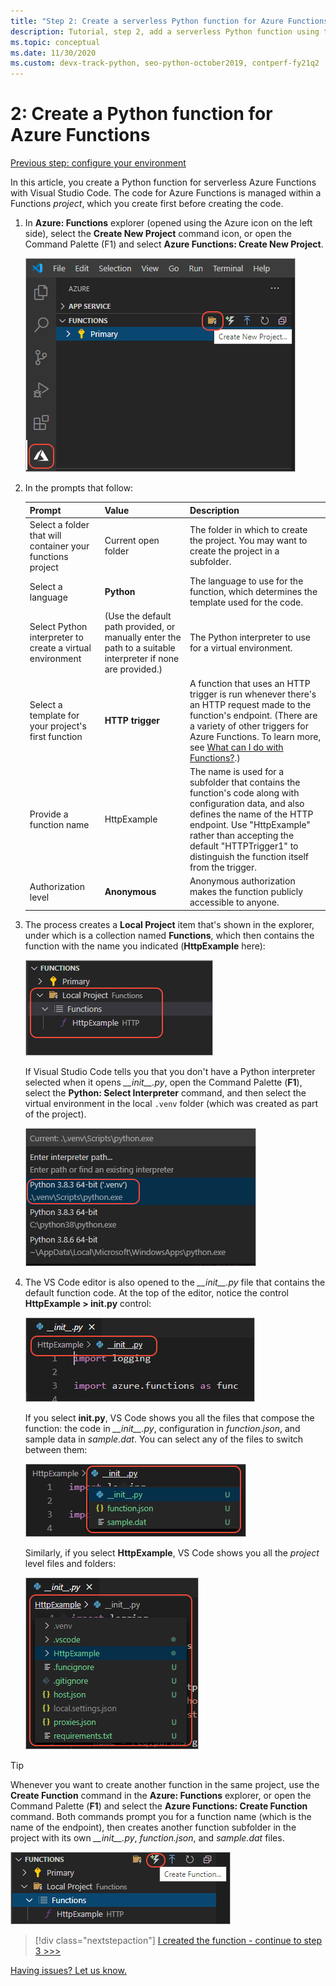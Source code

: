 ```yaml
---
title: "Step 2: Create a serverless Python function for Azure Functions with VS Code"
description: Tutorial, step 2, add a serverless Python function using the Azure Functions extension for VS Code.
ms.topic: conceptual
ms.date: 11/30/2020
ms.custom: devx-track-python, seo-python-october2019, contperf-fy21q2
---
```


# 2: Create a Python function for Azure Functions

[Previous step: configure your environment](tutorial-vs-code-serverless-python-01.md)

In this article, you create a Python function for serverless Azure Functions with Visual Studio Code. The code for Azure Functions is managed within a Functions _project_, which you create first before creating the code.

1. In **Azure: Functions** explorer (opened using the Azure icon on the left side), select the **Create New Project** command icon, or open the Command Palette (F1) and select **Azure Functions: Create New Project**.

    ![Create a new project in the Azure Functions explorer](media/tutorial-vs-code-serverless-python/create-a-new-project-in-azure-functions-explorer.png)

1. In the prompts that follow:

    | Prompt | Value | Description |
    | --- | --- | --- |
    | Select a folder that will container your functions project | Current open folder | The folder in which to create the project. You may want to create the project in a subfolder. |
    | Select a language | **Python** | The language to use for the function, which determines the template used for the code. |
    | Select Python interpreter to create a virtual environment | (Use the default path provided, or manually enter the path to a suitable interpreter if none are provided.) | The Python interpreter to use for a virtual environment. |
    | Select a template for your project's first function | **HTTP trigger** | A function that uses an HTTP trigger is run whenever there's an HTTP request made to the function's endpoint. (There are a variety of other triggers for Azure Functions. To learn more, see [What can I do with Functions?](/azure/azure-functions/functions-overview#what-can-i-do-with-functions).) |
    | Provide a function name | HttpExample | The name is used for a subfolder that contains the function's code along with configuration data, and also defines the name of the HTTP endpoint. Use "HttpExample" rather than accepting the default "HTTPTrigger1" to distinguish the function itself from the trigger. |
    | Authorization level | **Anonymous** | Anonymous authorization makes the function publicly accessible to anyone. |

1. The process creates a **Local Project** item that's shown in the explorer, under which is a collection named **Functions**, which then contains the function with the name you indicated (**HttpExample** here):

    ![Explorer view of a new Python project in Azure Functions](media/tutorial-vs-code-serverless-python/explorer-view-new-python-project-in-azure-functions.png)

    If Visual Studio Code tells you that you don't have a Python interpreter selected when it opens *\_\_init\_\_.py*, open the Command Palette (**F1**), select the **Python: Select Interpreter** command, and then select the virtual environment in the local `.venv` folder (which was created as part of the project).

    ![Select the virtual environment created with the Python project](media/tutorial-vs-code-serverless-python/select-virtual-environment-created-with-the-python-project.png)

1. The VS Code editor is also opened to the *\_\_init\_\_.py* file that contains the default function code. At the top of the editor, notice the control **HttpExample > __init.py__** control:

    ![File selector control for a function in VS Code](media/tutorial-vs-code-serverless-python/file-selector-in-azure-functions-editor-01.png)

    If you select **__init.py__**, VS Code shows you all the files that compose the function: the code in *\_\_init\_\_.py*, configuration in *function.json*, and sample data in *sample.dat*. You can select any of the files to switch between them:

    ![File selector control for function code files](media/tutorial-vs-code-serverless-python/file-selector-in-azure-functions-editor-02.png)

    Similarly, if you select **HttpExample**, VS Code shows you all the *project* level files and folders:

    ![Project selector control for a function in VS Code](media/tutorial-vs-code-serverless-python/file-selector-in-azure-functions-editor-03.png)

> [!TIP]
> Whenever you want to create another function in the same project, use the **Create Function** command in the **Azure: Functions** explorer, or open the Command Palette (**F1**) and select the **Azure Functions: Create Function** command. Both commands prompt you for a function name (which is the name of the endpoint), then creates another function subfolder in the project with its own *\_\_init\_\_.py*, *function.json*, and *sample.dat* files.
>
> ![Create functions by using New Function in the Azure Functions explorer](media/tutorial-vs-code-serverless-python/create-new-functions-in-azure-functions-explorer.png)

> [!div class="nextstepaction"]
> [I created the function - continue to step 3 >>>](tutorial-vs-code-serverless-python-03.md)

[Having issues? Let us know.](https://aka.ms/python-functions-qs-ms-survey)
